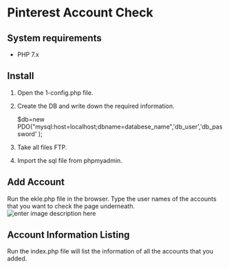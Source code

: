 # Pinterest Account Check

## System requirements

 - PHP 7.x

## Install

 1. Open the 1-config.php file.
 2. Create the DB and write down the required information.

    $db=new PDO("mysql:host=localhost;dbname=databese_name",'db_user','db_password' );

 3. Take all files FTP.
 4. Import the sql file from phpmyadmin.

## Add Account

Run the ekle.php file in the browser. Type the user names of the accounts that you want to check the page underneath.
![enter image description here](https://i.hizliresim.com/7a0ArY.png)

## Account Information Listing
Run the index.php file will list the information of all the accounts that you added.


